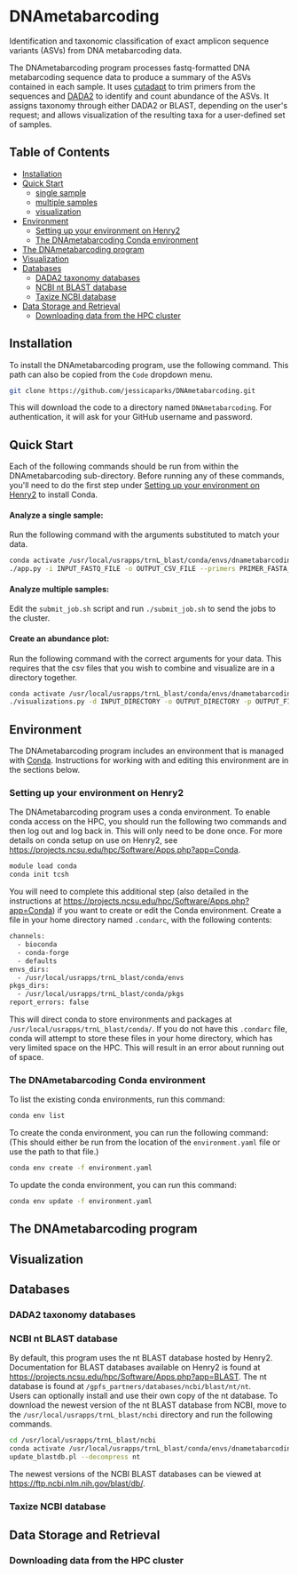 # DNAmetabarcoding
Identification and taxonomic classification of exact amplicon sequence variants (ASVs) from DNA metabarcoding data.

The DNAmetabarcoding program processes fastq-formatted DNA metabarcoding sequence data to produce a summary of the ASVs contained in each sample. It uses [cutadapt](https://cutadapt.readthedocs.io/en/stable/) to trim primers from the sequences and [DADA2](https://benjjneb.github.io/dada2/index.html) to identify and count abundance of the ASVs. It assigns taxonomy through either DADA2 or BLAST, depending on the user's request; and allows visualization of the resulting taxa for a user-defined set of samples.

## Table of Contents
* [Installation](#installation)
* [Quick Start](#quick-start)
  * [single sample](#analyze-a-single-sample)
  * [multiple samples](#analyze-multiple-samples)
  * [visualization](#create-an-abundance-plot)
* [Environment](#environment)
  * [Setting up your environment on Henry2](#setting-up-your-environment-on-henry2)
  * [The DNAmetabarcoding Conda environment](#the-dnametabarcoding-conda-environment)
* [The DNAmetabarcoding program](#the-dnametabarcoding-program)
* [Visualization](#visualization)
* [Databases](#databases)
  * [DADA2 taxonomy databases](#dada2-taxonomy-databases)
  * [NCBI nt BLAST database](#ncbi-nt-blast-database)
  * [Taxize NCBI database](#taxize-ncbi-database)
* [Data Storage and Retrieval](#data-storage-and-retrieval)
  * [Downloading data from the HPC cluster](#downloading-data-from-the-hpc-cluster)

## Installation
To install the DNAmetabarcoding program, use the following command. This path can also be copied from the `Code` dropdown menu.
```bash
git clone https://github.com/jessicaparks/DNAmetabarcoding.git
```
This will download the code to a directory named `DNAmetabarcoding`. For authentication, it will ask for your GitHub username and password.

## Quick Start
Each of the following commands should be run from within the DNAmetabarcoding sub-directory. Before running any of these commands, you'll need to do the first step under [Setting up your environment on Henry2](#setting-up-your-environment-on-henry2) to install Conda.
#### Analyze a single sample:
Run the following command with the arguments substituted to match your data.
```bash
conda activate /usr/local/usrapps/trnL_blast/conda/envs/dnametabarcoding
./app.py -i INPUT_FASTQ_FILE -o OUTPUT_CSV_FILE --primers PRIMER_FASTA_FILE --taxmethod BLAST
```

#### Analyze multiple samples:
Edit the `submit_job.sh` script and run `./submit_job.sh` to send the jobs to the cluster.

#### Create an abundance plot:
Run the following command with the correct arguments for your data. This requires that the csv files that you wish to combine and visualize are in a directory together.
```bash
conda activate /usr/local/usrapps/trnL_blast/conda/envs/dnametabarcoding
./visualizations.py -d INPUT_DIRECTORY -o OUTPUT_DIRECTORY -p OUTPUT_FILE_PREFIX -r TAXONOMIC_RANK -f TOP_TAXA_FILTER
```

## Environment
The DNAmetabarcoding program includes an environment that is managed with [Conda](https://docs.conda.io/en/latest/). Instructions for working with and editing this environment are in the sections below.

### Setting up your environment on Henry2
The DNAmetabarcoding program uses a conda environment. To enable conda access on the HPC, you should run the following two commands and then log out and log back in. This will only need to be done once. For more details on conda setup on use on Henry2, see https://projects.ncsu.edu/hpc/Software/Apps.php?app=Conda.  
```bash
module load conda
conda init tcsh
```
You will need to complete this additional step (also detailed in the instructions at https://projects.ncsu.edu/hpc/Software/Apps.php?app=Conda) if you want to create or edit the Conda environment. Create a file in your home directory named `.condarc`, with the following contents:  
```bash
channels:
  - bioconda
  - conda-forge
  - defaults
envs_dirs:
  - /usr/local/usrapps/trnL_blast/conda/envs
pkgs_dirs:
  - /usr/local/usrapps/trnL_blast/conda/pkgs
report_errors: false
```
This will direct conda to store environments and packages at `/usr/local/usrapps/trnL_blast/conda/`. If you do not have this `.condarc` file, conda will attempt to store these files in your home directory, which has very limited space on the HPC. This will result in an error about running out of space.  

### The DNAmetabarcoding Conda environment
To list the existing conda environments, run this command:  
```bash
conda env list
```
To create the conda environment, you can run the following command:  
(This should either be run from the location of the `environment.yaml` file or use the path to that file.)  
```bash
conda env create -f environment.yaml
```
To update the conda environment, you can run this command:  
```bash
conda env update -f environment.yaml
```

## The DNAmetabarcoding program




## Visualization



## Databases

### DADA2 taxonomy databases

### NCBI nt BLAST database
By default, this program uses the nt BLAST database hosted by Henry2. Documentation for BLAST databases available on Henry2 is found at https://projects.ncsu.edu/hpc/Software/Apps.php?app=BLAST. The nt database is found at `/gpfs_partners/databases/ncbi/blast/nt/nt`.  
Users can optionally install and use their own copy of the nt database. To download the newest version of the nt BLAST database from NCBI, move to the `/usr/local/usrapps/trnL_blast/ncbi` directory and run the following commands.  
```bash
cd /usr/local/usrapps/trnL_blast/ncbi
conda activate /usr/local/usrapps/trnL_blast/conda/envs/dnametabarcoding
update_blastdb.pl --decompress nt
```
The newest versions of the NCBI BLAST databases can be viewed at https://ftp.ncbi.nlm.nih.gov/blast/db/.

### Taxize NCBI database

## Data Storage and Retrieval

### Downloading data from the HPC cluster

